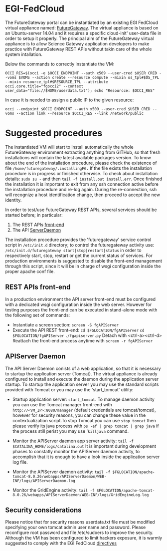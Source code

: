 # EGI-FedCloud
The FutureGateway portal can be instantiated by an existing EGI FedCloud virtual appliance named: [FutureGateway][FGAPPDB].
The virtual appliance is based on an Ubuntu-server 14.04 and it requires a specific cloud-init' user-data file in order to setup it properly.
The principal aim of the FutureGateway virtual appliance is to allow Science Gateway application developers to make practice with FutureGateway REST APIs without takin care of the whole system intallation.

Below the commands to correctly instantiate the VM:

`OCCI_RES=$(occi -e $OCCI_ENDPOINT --auth x509 --user-cred $USER_CRED --voms $VOMS --action create --resource compute --mixin os_tpl#$OS_TPL --mixin resource_tpl#$RESOURCE_TPL --attribute occi.core.title="fgocci2" --context user_data="file://$HOME/userdata.txt"); echo "Resourcce: $OCCI_RES"`

In case it is needed to assign a public IP to the given resource:

`occi --endpoint $OCCI_ENDPOINT --auth x509 --user-cred $USER_CRED --voms --action link --resource $OCCI_RES --link /network/public`

# Suggested procedures
The instantiated VM will start to install automatically the whole FutureGateway environment extracting anything from GITHub, so that fresh installations will contain the latest available packages version. To know about the end of the installation procedure, please check the existence of file `/home/futuregateway/.installingFG.` If the file exists the installation procedure is in progress or finished otherwise. To check about installation details: `sudo su -` and then `tail -f install.out install.err`.
Once finished the installation it is important to exit from any ssh connection active before the installation procedure and re-log again. During the re-connection, ssh will recognize a host identification change, then proceed to accept the new identity.

In order to test/use FutureGateway REST APIs, several services should be started before; in particular:

1. The REST APIs [front-end][FGAPPDB]
2. The API [ServerDaemon][FGASRVD]

The installation procedure provides the 'futuregateway' service control script in `/etc/init.d` directory; to control the futuregateway activity use:
`/etc/init.d/futuregateway start|stop|restart|status` in order to respectively start, stop, restart or get the current status of services.
For production environments is suggested to disable the front-end management through this script, since it will be in charge of wsgi configuration inside the proper apache conf file.

## REST APIs front-end
In a production environment the API server front-end must be configured with a dedicated wsgi configuration inside the web server. However for testing purposes the front-end can be executed in stand-alone mode with the following set of commands:

* Instantiate a screen section: 
`screen -S fgAPIServer`
* Execute the API REST front-end:
`cd $FGLOCATION/fgAPIServer`
`cd $FGLOCATION/fgAPIServer`
`./fgapiserver.py`
Detach with \<ctrl-a\>\<ctrl-d\>
Reattach the front-end process anytime with `screen -r fgAPIServer`

## APIServer Daemon
The API Server Daemon conists of a web application, so that it is necessary to startup the application server (Tomcat). The virtual appliance is already configured to install and execute the daemon during the application server startup.
To startup the application server you may use the standard scripts provided with Tomcat or you may use the 'start\_tomcat' utility:

* Startup application server:
`start_tomcat`. To manage daemon activity you can use the Tomcat manager front-end with `http://<VM_IP>:8080/manager` (default credentials are tomcat/tomcat), however for security reasons, you can change these value in the contextualization script.To stop Tomcat you can use `stop_tomcat` then please verify its java process with `ps -ef | grep tomcat | grep java` if the process still perist you may use '`killjava` command.

* Monitor the APIServer daemon app server activity:
`tail -f $CATALINA_HOME/logs/catalina.out`
It is important during development phases to constatly monitor the APIServer daemon activity, to accomplish that it is enough to have a look inside the application server log file.

* Monitor the APIServer daemon activity:
`tail -f $FGLOCATION/apache-tomcat-8.0.26/webapps/APIServerDaemon/WEB-INF/logs/APIServerDaemon.log`

* Monitor the GridEngine activity:
`tail -f $FGLOCATION/apache-tomcat-8.0.26/webapps/APIServerDaemon/WEB-INF/logs/GridEngineLog.log`

## Security considerations
Please notice that for security reasons userdata.txt file must be modified specifying your own tomcat admin user name and password.
Please reconfigure root password  and file /etc/sudoers to improve the security.
Although the VM has been configured to limit hackers exposure, it is warmly suggested to comply with the EGI FedCloud [directives][EGIFCDR]

[FGAPPDB]: <https://appdb.egi.eu/store/vappliance/futuregateway>
[FGAPIFE]: <https://github.com/FutureGateway/fgAPIServer>
[FGASRVD]: <https://github.com/FutureGateway/APIServerDaemon>
[EGIFCDR]: <https://wiki.egi.eu/wiki/Virtual_Machine_Image_Endorsement#Hardening_guidelines>
